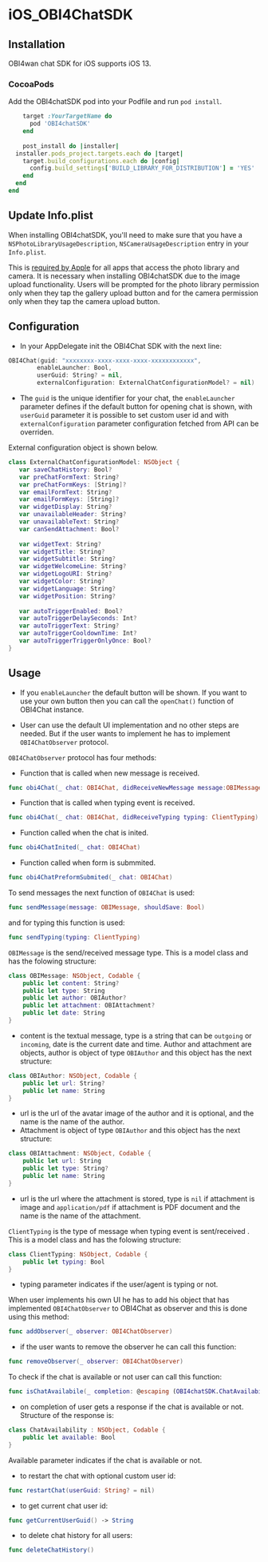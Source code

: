 # iOS_OBI4ChatSDK


## Installation

OBI4wan chat SDK for iOS supports iOS 13. 

### CocoaPods
Add the OBI4chatSDK pod into your Podfile and run `pod install`.
```ruby
    target :YourTargetName do
      pod 'OBI4chatSDK'
    end
    
    post_install do |installer|
  installer.pods_project.targets.each do |target|
    target.build_configurations.each do |config|
      config.build_settings['BUILD_LIBRARY_FOR_DISTRIBUTION'] = 'YES'
    end
  end
end
```

## Update Info.plist

When installing OBI4chatSDK, you'll need to make sure that you have a `NSPhotoLibraryUsageDescription`, `NSCameraUsageDescription` entry in your `Info.plist`.

This is [required by Apple](https://developer.apple.com/library/content/qa/qa1937/_index.html) for all apps that access the photo library and camera. It is necessary when installing OBI4chatSDK due to the image upload functionality. Users will be prompted for the photo library permission only when they tap the gallery upload button and for the camera permission only when they tap the camera upload button.

## Configuration

- In your AppDelegate init the OBI4Chat SDK with the next line:

```swift
OBI4Chat(guid: "xxxxxxxx-xxxx-xxxx-xxxx-xxxxxxxxxxxx", 
        enableLauncher: Bool, 
        userGuid: String? = nil, 
        externalConfiguration: ExternalChatConfigurationModel? = nil)
```
- The ```guid``` is the unique identifier for your chat, the ```enableLauncher``` parameter defines if the default button for opening chat is shown, with ```userGuid``` parameter it is possible to set custom user id and with ```externalConfiguration``` parameter configuration fetched from API can be overriden.

External configuration object is shown below.

```swift 
class ExternalChatConfigurationModel: NSObject {
   var saveChatHistory: Bool?
   var preChatFormText: String?
   var preChatFormKeys: [String]?
   var emailFormText: String?
   var emailFormKeys: [String]?
   var widgetDisplay: String?
   var unavailableHeader: String?
   var unavailableText: String?
   var canSendAttachment: Bool?
   
   var widgetText: String?
   var widgetTitle: String?
   var widgetSubtitle: String?
   var widgetWelcomeLine: String?
   var widgetLogoURI: String?
   var widgetColor: String?
   var widgetLanguage: String?
   var widgetPosition: String?
   
   var autoTriggerEnabled: Bool?
   var autoTriggerDelaySeconds: Int?
   var autoTriggerText: String?
   var autoTriggerCooldownTime: Int?
   var autoTriggerTriggerOnlyOnce: Bool?
}
``` 

## Usage

- If you ```enableLauncher``` the default button will be shown. If you want to use your own button then you can call the ```openChat()``` function of OBI4Chat instance.

- User can use the default UI implementation and no other steps are needed. But if the user wants to implement he has to implement ```OBI4ChatObserver```  protocol. 

 ```OBI4ChatObserver```  protocol has four methods: 

- Function that is called when new message is received.

```swift 
func obi4Chat(_ chat: OBI4Chat, didReceiveNewMessage message:OBIMessage)
``` 
- Function that is called when typing event is received.

```swift  
func obi4Chat(_ chat: OBI4Chat, didReceiveTyping typing: ClientTyping)
``` 
- Function called when the chat is inited.

```swift 
func obi4ChatInited(_ chat: OBI4Chat)
``` 
- Function called when form is submmited.

```swift 
func obi4ChatPreformSubmited(_ chat: OBI4Chat)
``` 
To send messages the next function  of  ```OBI4Chat``` is used:

```swift 
func sendMessage(message: OBIMessage, shouldSave: Bool)
``` 
and for typing this function is used:

```swift 
func sendTyping(typing: ClientTyping)
``` 
 ```OBIMessage``` is the send/received message type. This is a model class and has the folowing structure: 

```swift 
class OBIMessage: NSObject, Codable {
    public let content: String?
    public let type: String
    public let author: OBIAuthor?
    public let attachment: OBIAttachment?
    public let date: String
}
``` 
- content is the textual message, type is a string that can be ```outgoing``` or ```incoming```, date is the current date and time.  Author and attachment are objects, author is object of type ```OBIAuthor```  and this object has the next structure:

```swift 
class OBIAuthor: NSObject, Codable {
    public let url: String?
    public let name: String
}
``` 
- url is the url of the avatar image of the author and it is optional, and the name is the name of the author.  
- Attachment is object of type ```OBIAuthor``` and this object has the next structure:

```swift 
class OBIAttachment: NSObject, Codable {
    public let url: String
    public let type: String?
    public let name: String
}
``` 
- url is the url where the attachment is stored, type is ```nil``` if attachment is image and ```application/pdf``` if attachment is PDF document and the name is the name of the attachment. 

```ClientTyping``` is the type of message when typing event is sent/received . This is a model class and has the folowing structure: 

```swift 
class ClientTyping: NSObject, Codable {
    public let typing: Bool
}
``` 
- typing parameter indicates if the user/agent is typing or not. 

When user implements his own UI he has to add his object  that has implemented ```OBI4ChatObserver``` to OBI4Chat as observer and this is done using this method:

```swift 
func addObserver(_ observer: OBI4ChatObserver)
``` 
- if the user wants to remove the observer he can call this function:

```swift 
func removeObserver(_ observer: OBI4ChatObserver)
``` 
To check if the chat is available or not user can call this function:
```swift 
func isChatAvailabile(_ completion: @escaping (OBI4chatSDK.ChatAvailability) -> Void)
``` 
- on completion of user gets a response if the chat is available or not. Structure of the response is:
```swift 
class ChatAvailability : NSObject, Codable {
    public let available: Bool
}
``` 
Available parameter indicates if the chat is available or not. 

- to restart the chat with optional custom user id:
```swift 
func restartChat(userGuid: String? = nil)
``` 

- to get current chat user id:
```swift 
func getCurrentUserGuid() -> String
```

- to delete chat history for all users:
```swift 
func deleteChatHistory() 
```

